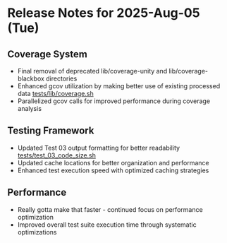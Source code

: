 # Release Notes for 2025-Aug-05 (Tue)

## Coverage System

- Final removal of deprecated lib/coverage-unity and lib/coverage-blackbox directories
- Enhanced gcov utilization by making better use of existing processed data [tests/lib/coverage.sh](../../../tests/lib/coverage.sh)
- Parallelized gcov calls for improved performance during coverage analysis

## Testing Framework

- Updated Test 03 output formatting for better readability [tests/test_03_code_size.sh](../../../tests/test_03_code_size.sh)
- Updated cache locations for better organization and performance
- Enhanced test execution speed with optimized caching strategies

## Performance

- Really gotta make that faster - continued focus on performance optimization
- Improved overall test suite execution time through systematic optimizations